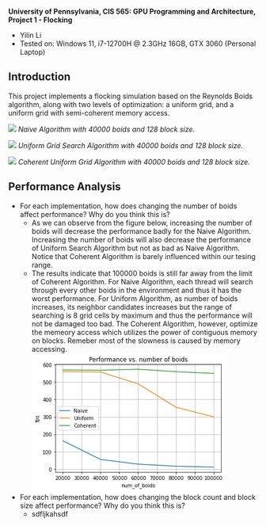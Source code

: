 **University of Pennsylvania, CIS 565: GPU Programming and Architecture,
Project 1 - Flocking**

* Yilin Li 
* Tested on: Windows 11, i7-12700H @ 2.3GHz 16GB, GTX 3060 (Personal Laptop)

## Introduction
This project implements a flocking simulation based on the Reynolds Boids algorithm, along with two levels of optimization: a uniform grid, and a uniform grid with semi-coherent memory access.

![](images/Naive_40000boids.gif)
*Naive Algorithm with 40000 boids and 128 block size.*

![](images/Unifrom_40000boids.gif)
*Uniform Grid Search Algorithm with 40000 boids and 128 block size.*

![](images/Coherent_40000boids.gif)
*Coherent Uniform Grid Algorithm with 40000 boids and 128 block size.*

## Performance Analysis 
* For each implementation, how does changing the number of boids affect performance? Why do you think this is?
  * As we can observe from the figure below, increasing the number of boids will decrease the performance badly for the Naive Algorithm. Increasing the number of boids will also decrease the performance of Uniform Search Algorithm but not as bad as Naive Algorithm. Notice that Coherent Algorithm is barely influenced within our tesing range. 
  * The results indicate that 100000 boids is still far away from the limit of Coherent Algorithm. For Naive Algorithm, each thread will search through every other boids in the environment and thus it has the worst performance. For Uniform Algorithm, as number of boids increases, its neighbor candidates increases but the range of searching is 8 grid cells by maximum and thus the performance will not be damaged too bad. The Coherent Algorithm, however, optimize the memeory access which utilizes the power of contiguous memory on blocks. Remeber most of the slowness is caused by memory accessing. 
![](images/p_boids.png)
* For each implementation, how does changing the block count and block size affect performance? Why do you think this is?
  * sdfljkahsdf
